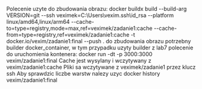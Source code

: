 Polecenie uzyte do zbudowania obrazu:
docker buildx build --build-arg VERSION=git --ssh veximek=C:\Users\vexim\.ssh\id_rsa --platform linux/amd64,linux/arm64 --cache-to=type=registry,mode=max,ref=veximek/zadanie1:cache --cache-from=type=registry,ref=veximek/zadanie1:cache -t docker.io/vexim/zadanie1:final --push .
do zbudowania obrazu potrzebny builder docker_container, w tym przypadku uzyty builder z lab7
polecenie do uruchomienia kontenera:
docker run -dt -p 3000:3000 vexim/zadanie1:final
Cache jest wysylany i wczytywany z vexim/zadanie1:cache
Pliki sa wczytywane z veximek/zadanie1 przez klucz ssh
Aby sprawdzic liczbe warstw nalezy uzyc docker history vexim/zadanie1:final
